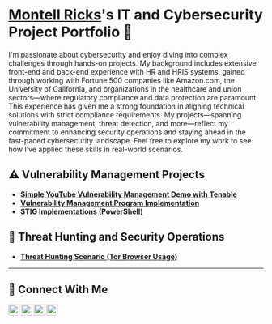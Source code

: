 # <a href="[https://www.linkedin.com/in/jimmy/](https://www.linkedin.com/in/montellricks/)">Montell Ricks</a>'s IT and Cybersecurity Project Portfolio 🔐

I'm passionate about cybersecurity and enjoy diving into complex challenges through hands-on projects. My background includes extensive front-end and back-end experience with HR and HRIS systems, gained through working with Fortune 500 companies like Amazon.com, the University of California, and organizations in the healthcare and union sectors—where regulatory compliance and data protection are paramount. This experience has given me a strong foundation in aligning technical solutions with strict compliance requirements. My projects—spanning vulnerability management, threat detection, and more—reflect my commitment to enhancing security operations and staying ahead in the fast-paced cybersecurity landscape. Feel free to explore my work to see how I’ve applied these skills in real-world scenarios.


## ⚠️ Vulnerability Management Projects

- **[Simple YouTube Vulnerability Management Demo with Tenable](https://github.com/joshmadakor0/Win10-Vulnerability-Management-YouTube)**
- **[Vulnerability Management Program Implementation](https://github.com/MontellRicks/vulnerability-management-program)**
- **[STIG Implementations (PowerShell)](https://github.com/joshmadakor0/stig-implementations)**

## 🚨 Threat Hunting and Security Operations

- **[Threat Hunting Scenario (Tor Browser Usage)](https://github.com/MontellRicks/Threat-Hunting-Scenario-Tor-Browser-Usage-)**

<hr/>

## 🤳 Connect With Me

[<img align="left" alt="jimmy | YouTube" width="22px" src="https://cdn.jsdelivr.net/npm/simple-icons@v3/icons/youtube.svg" />][youtube]
[<img align="left" alt="jimmy | Twitter" width="22px" src="https://cdn.jsdelivr.net/npm/simple-icons@v3/icons/twitter.svg" />][twitter]
[<img align="left" alt="jimmy | LinkedIn" width="22px" src="https://cdn.jsdelivr.net/npm/simple-icons@v3/icons/linkedin.svg" />][linkedin]
[<img align="left" alt="jimmy | Instagram" width="22px" src="https://cdn.jsdelivr.net/npm/simple-icons@v3/icons/instagram.svg" />][instagram]

[twitter]: https://twitter.com/
[youtube]: https://www.youtube.com/c/
[instagram]: https://www.instagram.com/
[linkedin]: https://linkedin.com/in/

<!--
<img width="35" alt="image" src="https://github.com/user-attachments/assets/2f41c7cd-5ea8-4475-b451-a37161b6c3fb"> 
<img width="35" alt="image" src="https://github.com/user-attachments/assets/77649969-9910-4994-8b96-74a116cfb2a8">
-->
